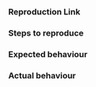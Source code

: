 <!--
Please make sure to read the Docs:

  https://vue-multiselect.js.org/

before submitting an issue.

IMPORTANT: Please use the following jsfiddle to provide a reproduction of your problem

  https://jsfiddle.net/mattelen/8cyt3hrn/4/

Issues without a working fiddle are generally much harder to solve and usually take much more time to actually do it.
-->


### Reproduction Link

### Steps to reproduce

### Expected behaviour

### Actual behaviour
